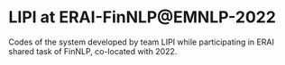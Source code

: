 # LIPI at ERAI-FinNLP@EMNLP-2022
Codes of the system developed by team LIPI while participating in ERAI shared task of FinNLP, co-located with 2022.
